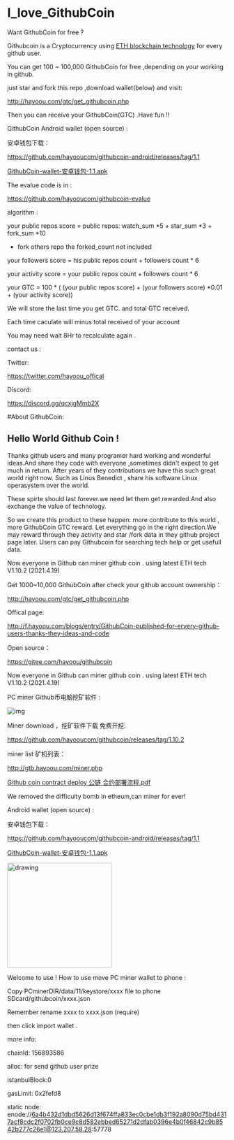 # I_love_GithubCoin
Want GithubCoin for free ? 

Githubcoin is a Cryptocurrency using [ETH blockchain technology](https://github.com/hayooucom/go-ethereum) for every github user. 

You can get 100 ~ 100,000 GithubCoin for free ,depending on your working in github.


just star and fork this repo ,download wallet(below) and visit:  

http://hayoou.com/gtc/get_githubcoin.php

Then you can receive your GithubCoin(GTC) .Have fun !!


GithubCoin Android wallet (open source) :

安卓钱包下载：

https://github.com/hayooucom/githubcoin-android/releases/tag/1.1

[GithubCoin-wallet-安卓钱包-1.1.apk](http://hayoou.com/yafc)


The evalue code is in :

https://github.com/hayooucom/githubcoin-evalue

algorithm :

your public repos score = public repos: watch_sum *5 + star_sum *3 + fork_sum *10 

* fork others repo the forked_count not included

your followers score = his public repos count + followers count * 6

your activity score = your public repos count + followers count * 6 

your GTC =  100 * ( (your public repos score) +  (your followers score) \*0.01 + (your activity score))

We will store the last time you get GTC. and total GTC received.

Each time caculate will minus total received of your account

You may need wait 8Hr to recalculate again .

contact us : 

Twitter:

https://twitter.com/hayoou_offical

Discord:

https://discord.gg/qcxjgMmb2X

#About GithubCoin:
## Hello World Github Coin  !

Thanks github users and many programer hard working and wonderful ideas.And share they code with everyone ,sometimes didn't expect to get much in return. After years of they contributions we have this such great world right now. Such as Linus Benedict , share his software Linux operasystem over the world.

These spirte should last forever.we need let them get rewarded.And also exchange the value of technology.

So we create this product to these happen: more contribute to this world , more GithubCoin GTC reward. Let everything go in the right direction.We may reward through they activity and star /fork data in they github project page later. Users can pay Githubcoin for searching tech help or get usefull data.

Now everyone in Github can miner github coin . using latest ETH tech V1.10.2 (2021.4.19)

Get 1000~10,000 GithubCoin after check your github account ownership：

http://hayoou.com/gtc/get_githubcoin.php

Offical page:

http://f.hayoou.com/blogs/entry/GithubCoin-published-for-ervery-github-users-thanks-they-ideas-and-code

Open source：

https://gitee.com/hayoou/githubcoin
 
Now everyone in Github can miner github coin . 
using latest ETH tech V1.10.2 (2021.4.19)

PC miner Github币电脑挖矿软件 :

![img](https://boxmy.hayoou.com/filecache/14bcc65fb35954439ae49eca241ff794)

Miner download ，挖矿软件下载 免费开挖:

https://github.com/hayooucom/githubcoin/releases/tag/1.10.2

miner list 矿机列表：

http://gtb.hayoou.com/miner.php

[Github coin contract deploy 公链 合约部署流程.pdf](http://hayoou.com/yaf8)


We removed the difficulty bomb in etheum,can miner for ever!

Android wallet (open source) :

安卓钱包下载：

https://github.com/hayooucom/githubcoin-android/releases/tag/1.1

[GithubCoin-wallet-安卓钱包-1.1.apk](http://hayoou.com/yafc)

<img src="https://boxmy.hayoou.com/filecache/f2a7be5539c3483caa1126d869e33f08" alt="drawing" width="240"/>

Welcome to use !
How to use move PC miner wallet to phone  :

Copy PCminerDIR/data/11/keystore/xxxx file to phone SDcard/githubcoin/xxxx.json

Remember rename xxxx to xxxx.json (require)

then click import wallet .

more info:

chainId: 156893586

alloc: for send github user prize

istanbulBlock:0

gasLimit: 0x2fefd8

static node: 
enode://6a4b432d1dbd5626d13f674ffa833ec0cbe1db3f192a8090d75bd4317acf8cdc2f0702fb0ce9c8d582ebbed65271d2dfab0396e4b0f46842c9b8542b277c26e1@123.207.58.28:57778




